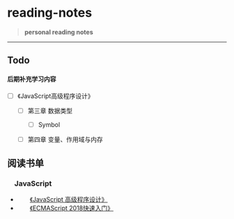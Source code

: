 # reading-notes
>**personal reading notes**

---
 
## Todo 
#### 后期补充学习内容
- [ ] 《JavaScript高级程序设计》
    - [ ] 第三章 数据类型
        - [ ] Symbol
    - [ ] 第四章 变量、作用域与内存






## 阅读书单

### &emsp;JavaScript
- &emsp;&emsp;[《JavaScript 高级程序设计》](/%E8%AF%BB%E4%B9%A6%E7%AC%94%E8%AE%B0/JavaScript/JavaScript%20%E9%AB%98%E7%BA%A7%E7%A8%8B%E5%BA%8F%E8%AE%BE%E8%AE%A1/index.md)
- &emsp;&emsp;[《ECMAScript 2018快速入门》](/%E8%AF%BB%E4%B9%A6%E7%AC%94%E8%AE%B0/JavaScript/ECMAScript%202018%E5%BF%AB%E9%80%9F%E5%85%A5%E9%97%A8/index.md)

